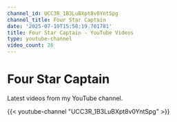 ```yaml
---
channel_id: UCC3R_1B3LuBXpt8v0YntSpg
channel_title: Four Star Captain
date: '2025-07-19T15:58:19.701781'
title: Four Star Captain - YouTube Videos
type: youtube-channel
video_count: 26
---
```


# Four Star Captain

Latest videos from my YouTube channel.

{{< youtube-channel "UCC3R_1B3LuBXpt8v0YntSpg" >}}
